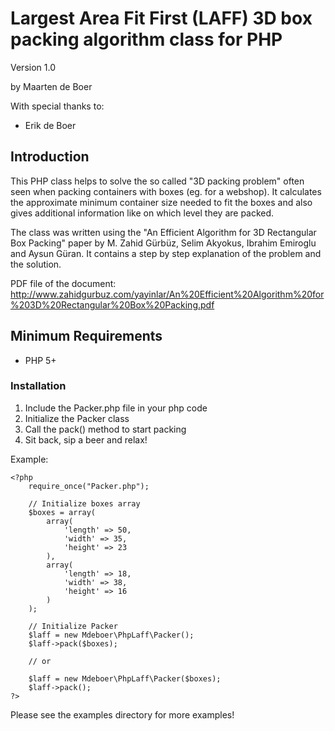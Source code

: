 # Largest Area Fit First (LAFF) 3D box packing algorithm class for PHP #

Version 1.0

by Maarten de Boer

With special thanks to:
- Erik de Boer

## Introduction ##

This PHP class helps to solve the so called "3D packing problem" often seen when packing containers with boxes (eg. for a webshop). It calculates the approximate minimum container size needed to fit the boxes and also gives additional information like on which level they are packed.

The class was written using the "An Efficient Algorithm for 3D Rectangular Box Packing" paper by M. Zahid Gürbüz, Selim Akyokus, Ibrahim Emiroglu and Aysun Güran. It contains a step by step explanation of the problem and the solution.

PDF file of the document: <http://www.zahidgurbuz.com/yayinlar/An%20Efficient%20Algorithm%20for%203D%20Rectangular%20Box%20Packing.pdf>

## Minimum Requirements ##

- PHP 5+

### Installation ###

1. Include the Packer.php file in your php code
2. Initialize the Packer class
3. Call the pack() method to start packing
4. Sit back, sip a beer and relax!

Example:

	<?php
		require_once("Packer.php");
		
		// Initialize boxes array
		$boxes = array(
			array(
				'length' => 50,
				'width' => 35,
				'height' => 23
			),
			array(
				'length' => 18,
				'width' => 38,
				'height' => 16
			)
		);
		
		// Initialize Packer
		$laff = new Mdeboer\PhpLaff\Packer();
		$laff->pack($boxes);
		
		// or
		
		$laff = new Mdeboer\PhpLaff\Packer($boxes);
		$laff->pack();
	?>
	
Please see the examples directory for more examples!
